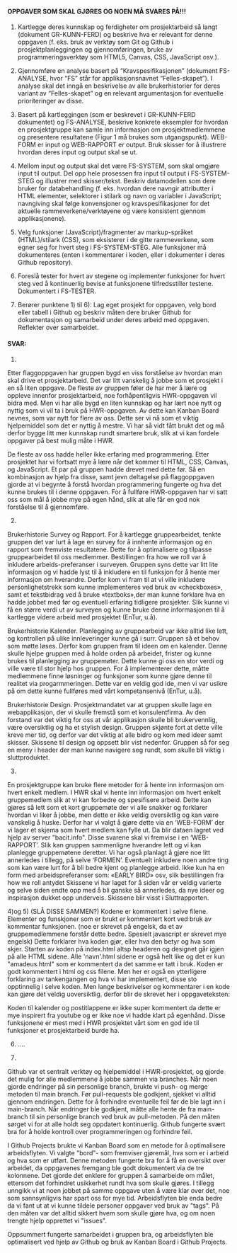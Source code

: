 #### OPPGAVER SOM SKAL GJØRES OG NOEN MÅ SVARES PÅ!!!

1) Kartlegge deres kunnskap og ferdigheter om prosjektarbeid så langt (dokument
GR-KUNN-FERD) og beskrive hva er relevant for denne oppgaven (f. eks. bruk av verktøy
som Git og Github i prosjektplanleggingen og gjennomføringen, bruke av
programmeringsverktøy som HTML5, Canvas, CSS, JavaScript osv.).

2) Gjennomføre en analyse basert på “Kravspesifikasjonen” (dokument FS-ANALYSE, hvor
“FS” står for applikasjonsnavnet “Felles-skapet”). I analyse skal det  inngå en beskrivelse av
alle brukerhistorier for deres variant av “Felles-skapet” og en relevant argumentasjon for
eventuelle prioriteringer av disse.

3) Basert på kartleggingen (som er beskrevet i GR-KUNN-FERD dokumentet) og
FS-ANALYSE, beskrive konkrete eksempler for hvordan en prosjektgruppe kan samle inn informasjon om 
prosjektmedlemmene og presentere resultatene (Figur 1 må brukes som
utgangspunkt). WEB-FORM er input og WEB-RAPPORT er output. Bruk skisser for å
illustrere hvordan deres input og output skal se ut.

4) Mellom input og output skal det være FS-SYSTEM, som skal omgjøre input til output. Del
opp hele prosessen fra input til output i FS-SYSTEM-STEG og illustrer med skisser/tekst.
Beskriv datamodellen som dere bruker for databehandling (f. eks. hvordan dere navngir
attributter i HTML elementer, selektorer i stilark og navn og variabler i JavaScript;
navngiving skal følge konvensjoner og kravspesifikasjoner for det aktuelle
rammeverkene/verktøyene og være konsistent gjennom applikasjonene).

5) Velg funksjoner (JavaScript)/fragmenter av markup-språket (HTML)/stilark (CSS), som
eksisterer i de gitte rammeverkene, som egner seg for hvert steg i FS-SYSTEM-STEG. Alle
funksjoner må dokumenteres (enten i kommentarer i koden, eller i dokumenter i deres Github
repository).

6) Foreslå tester for hvert av stegene og implementer funksjoner for hvert steg ved å kontinuerlig
bevise at funksjonene tilfredsstiller testene. Dokumentert i FS-TESTER.

7) Berører punktene 1) til 6): Lag eget prosjekt for oppgaven, velg bord eller tabell i Github og
beskriv måten dere bruker Github for dokumentasjon og samarbeid under deres arbeid med
oppgaven. Reflekter over samarbeidet.


#### SVAR:

1) 
Etter flaggoppgaven har gruppen bygd en viss forståelse av hvordan man skal drive et prosjektarbeid. Det var litt vanskelig å jobbe som et prosjekt i en så liten oppgave. De fleste av gruppen føler de har mer å lære og oppleve innenfor prosjektarbeid, noe forhåpentligvis HWR-oppgaven vil bidra med. Men vi har alle bygd en liten kunnskap og har lært noe nytt og nyttig som vi vil ta i bruk på HWR-oppgaven. Av dette kan Kanban Board nevnes, som var nytt for flere av oss. Dette ser vi nå som et viktig hjelpemiddel som det er nyttig å mestre. Vi har så vidt fått brukt det og må derfor bygge litt mer kunnskap rundt smartere bruk, slik at vi kan fordele oppgaver på best mulig måte i HWR. 

De fleste av oss hadde heller ikke erfaring med programmering. Etter prosjektet har vi fortsatt mye å lære når det kommer til HTML, CSS, Canvas, og JavaScript. Et par på gruppen hadde drevet med dette før. Så en kombinasjon av hjelp fra disse, samt jevn deltagelse på flaggoppgaven gjorde at vi begynte å forstå hvordan programmering fungerte og hva det kunne brukes til i denne oppgaven. For å fullføre HWR-oppgaven har vi satt oss som mål å jobbe mye på egen hånd, slik at alle får en god nok forståelse til å gjennomføre. 

2) 
Brukerhistorie Survey og Rapport.
For å kartlegge gruppearbeidet, tenkte gruppen det var lurt å lage en survey for å innhente informasjon og en rapport som fremviste resultatene. Dette for å optimalisere og tilpasse gruppearbeidet til oss medlemmer. Bestillingen fra how we roll var å inkludere arbeids-preferanser i surveyen. Gruppen syns dette var litt lite informasjon og vi hadde lyst til å inkludere en til funksjon for å hente mer informasjon om hverandre. Derfor kom vi fram til at vi ville inkludere personlighetstrekk som kunne implementeres ved bruk av «checkboxes», samt et tekstbidrag ved å bruke «textboks»,der man kunne forklare hva en hadde jobbet med før og eventuell erfaring tidligere prosjekter. Slik kunne vi få en større verdi ut av surveyen og kunne bruke denne informasjonen til å kartlegge videre arbeid med prosjektet (EnTur, u.å).

Brukerhistorie Kalender.
Planlegging av gruppearbeid var ikke alltid like lett, og kontrollen på ulike innleveringer kunne gå i surr. Gruppen så et behov som møtte løses. Derfor kom gruppen fram til ideen om en kalender. Denne skulle hjelpe gruppen med å holde orden på arbeidet, frister og kunne brukes til planlegging av gruppemøter. Dette kunne gi oss en stor verdi og ville være til stor hjelp hos gruppen. For å implementerer dette, måtte medlemmene finne løsninger og funksjoner som kunne gjøre denne til realitet via progarmmeringen. Dette var en veldig god ide, men vi var usikre på om dette kunne fullføres med vårt kompetansenivå (EnTur, u.å).

Brukerhistorie Design.
Prosjektmandatet var at gruppen skulle lage en webapplikasjon, der vi skulle fremstå som et konsulentfirma. Av den forstand var det viktig for oss at vår applikasjon skulle bli brukervennlig, være oversiktlig og ha et stylish design. Gruppen skjønte fort at dette ville kreve mer tid, og derfor var det viktig at alle bidro og kom med ideer samt skisser. Skissene til design og oppsett blir vist nedenfor. Gruppen så for seg en meny i header der man kunne navigere seg rundt, som skulle bli viktig i sluttproduktet. 



3) 
En prosjektgruppe kan bruke flere metoder for å hente inn informasjon om hvert enkelt medlem. I HWR skal vi hente inn informasjon om hvert enkelt gruppemedlem slik at vi kan forbedre og spesifisere arbeid. Dette kan gjøres så lett som et kort gruppemøte der vi alle snakker og forklarer hvordan vi liker å jobbe, men dette er ikke veldig oversiktlig og kan være vanskelig å huske. Derfor har vi valgt å gjøre dette via en ‘WEB-FORM’ der vi lager et skjema som hvert medlem kan fylle ut. Da blir dataen lagret ved hjelp av server "bacit.info". Disse svarene skal vi fremvise i en ‘WEB-RAPPORT’. Slik kan gruppen sammenligne hverandre lett og vi kan planlegge gruppemøtene deretter. Vi har også planlagt å gjøre noe litt annerledes i tillegg,  på selve ‘FORMEN’. Eventuelt inkludere noen andre ting som kan være lurt for å bli bedre kjent og planlegge arbeid. Ikke kun ha en form med arbeidspreferanser som: «EARLY BIRD» osv, slik bestillingen fra how we roll antydet 
Skissene vi har laget for å siden vår er veldig varierte og selve siden endte opp med å bli ganske så annerledes, da nye ideer og inspirasjon dukket opp underveis. Skissene blir visst i Sluttrapporten. 


4)og 5) 
(SLÅ DISSE SAMMEN?)
Kodene er kommentert i selve filene. Elementer og funskjoner som er brukt er kommentert kort ved bruk av kommentar funksjonen. (noe er skrevet på engelsk, da et av gruppemedlemmene forstår dette bedre. Spesielt javascript er skrevet mye engelsk) Dette forklarer hva koden gjør, eller hva den betyr og hva som skjer. Starten av koden på index.html altsp headeren og designet går igjen på alle HTML sidene. Alle 'navn'.html sidene er også helt like og det er kun "amadeus.html" som er kommentert da det samme er tatt i bruk. Koden er godt kommentert i html og css filene. Men her er også en ytterligere forklaring av tankengangen og hva vi har implementert, disse sto opptinnelig i selve koden. Men lange beskrivelser og kommentarer i en kode kan gjøre det veldig uoversiktlig. derfor blir de skrevet her i oppgaveteksten:



Koden til kalender og postitlappene er ikke super kommentert da dette er mye inspirert fra youtube og er ikke noe vi hadde klart på egenhånd. Disse funksjonene er mest med i HWR prosjektet vårt som en god ide til funksjoner et prosjektarbeid burde ha.

6) ....

7) 
Github var et sentralt verktøy og hjelpemiddel i HWR-prosjektet, og gjorde det mulig for alle medlemmene å jobbe sammen via branches. Når noen gjorde endringer på sin personlige branch, brukte vi push- og merge metoden til main branch. Før pull-requests ble godkjent, sjekket vi alltid gjennom endringen. Dette for å forhindre eventuelle feil før de ble lagt inn i main-branch. Når endringer ble godkjent, måtte alle hente de fra main-branch til sin personlige branch ved bruk av pull-metoden. På den måten sørget vi for at alle holdt seg oppdatert kontinuerlig. Github fungerte svært bra for å holde kontroll over programmeringen og forhindre feil. 

I Github Projects brukte vi Kanban Board som en metode for å optimalisere arbeidsflyten. Vi valgte "bord"- som fremviser gjøremål, hva som er i arbeid og hva som er utført. Denne metoden fungerte bra for å få en oversikt over arbeidet, da oppgavenes fremgang ble godt dokumentert via de tre kolonnene. Det gjorde det enklere for gruppen å samarbeide om målet, ettersom det forhindret usikkerhet rundt hva som skulle gjøres. I tillegg unngikk vi at noen jobbet på samme oppgave uten å være klar over det, noe som sannsynligvis har spart oss for mye tid. Arbeidsflyten ble enda bedre da vi fant ut at vi kunne tildele personer oppgaver ved bruk av "tags". På den måten var det alltid sikkert hvem som skulle gjøre hva, og om noen trengte hjelp opprettet vi "issues".

Oppsummert fungerte samarbeidet i gruppen bra, og arbeidsflyten ble optimalisert ved hjelp av Github og bruk av Kanban Board i Github Projects. 

